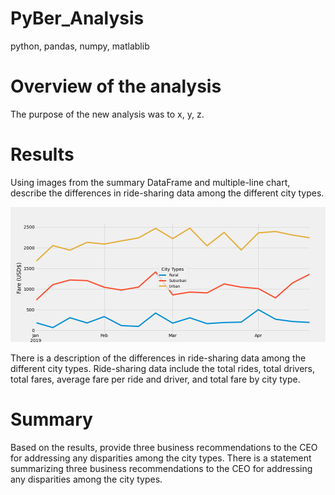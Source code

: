 # PyBer_Analysis
python, pandas, numpy, matlablib

# Overview of the analysis
The purpose of the new analysis was to x, y, z. 

# Results
Using images from the summary DataFrame and multiple-line chart, describe the differences in ride-sharing data among the different city types.

![alt text](https://github.com/kmfriesen/PyBer_Analysis/blob/main/PyBer_fare_summary.png)


There is a description of the differences in ride-sharing data among the different city types. Ride-sharing data include the total rides, total drivers, total fares, average fare per ride and driver, and total fare by city type. 

# Summary
Based on the results, provide three business recommendations to the CEO for addressing any disparities among the city types.
There is a statement summarizing three business recommendations to the CEO for addressing any disparities among the city types. 

